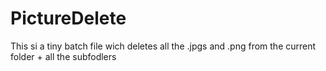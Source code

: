 # PictureDelete
This si a tiny batch file wich deletes all the .jpgs and .png from the current folder + all the subfodlers
